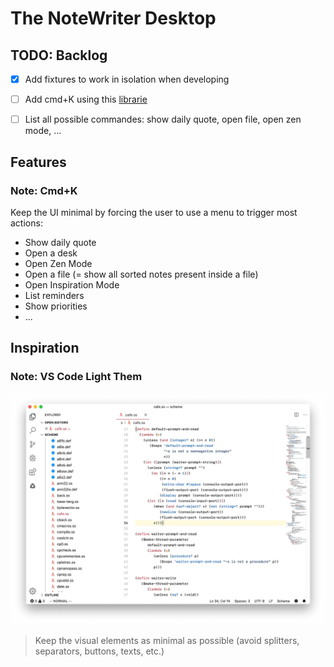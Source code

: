 # The NoteWriter Desktop

## TODO: Backlog

* [x] Add fixtures to work in isolation when developing
* [ ] Add cmd+K using this [librarie](https://github.com/pacocoursey/cmdk)
* [ ] List all possible commandes: show daily quote, open file, open zen mode, ...


## Features


### Note: Cmd+K

Keep the UI minimal by forcing the user to use a menu to trigger most actions:

* Show daily quote
* Open a desk
* Open Zen Mode
* Open a file (= show all sorted notes present inside a file)
* Open Inspiration Mode
* List reminders
* Show priorities
* ...


## Inspiration


### Note: VS Code Light Them

![Minimalist Light Theme](medias/vs-code-theme-light.png)

> Keep the visual elements as minimal as possible (avoid splitters, separators, buttons, texts, etc.)

